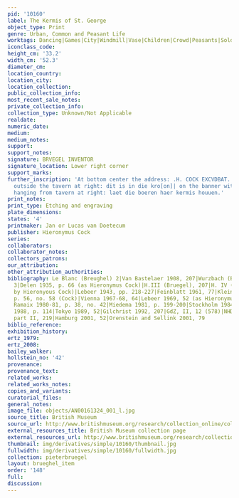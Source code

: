```yaml
---
pid: '10160'
label: The Kermis of St. George
object_type: Print
genre: Urban, Common and Peasant Life
worktags: Dancing|Games|City|Windmill|Vase|Children|Crowd|Peasants|Soldiers|Wagon
iconclass_code:
height_cm: '33.2'
width_cm: '52.3'
diameter_cm:
location_country:
location_city:
location_collection:
public_collection_info:
most_recent_sale_notes:
private_collection_info:
collection_type: Unknown/Not Applicable
realdate:
numeric_date:
medium:
medium_notes:
support:
support_notes:
signature: BRVEGEL INVENTOR
signature_location: Lower right corner
support_marks:
further_inscription: 'At bottom center the address: .H. COCK EXCVDBAT. On sign hanging
  outside the tavern at right: dit is in die kro[on]| on the banner with St George
  hanging from tavern at right: laet die boeren haer kermis houuen.'
print_notes:
print_type: Etching and engraving
plate_dimensions:
states: '4'
printmaker: Jan or Lucas van Doetecum
publisher: Hieronymus Cock
series:
collaborators:
collaborator_notes:
collectors_patrons:
our_attribution:
other_attribution_authorities:
bibliography: Le Blanc (Breughel) 2|Van Bastelaer 1908, 207|Wurzbach (Brueghel, Radierungen)
  3|Delen 1935, p. 66 (as Hieronymus Cock)|H.III (Bruegel), 207|H. IV (Cock) 264 (published
  by Hieronyous Cock)|Lebeer 1943, pp. 218-227|Feinblatt 1961, 77|Klein 1963, 22|Cas.,
  p. 56, no. 58 (Cock)|Vienna 1967-68, 64|Lebeer 1969, 52 (as Hieronymus Cock)|De
  Ramaix 1980-81, p. 38, no. 42|Miedema 1981, p. 199-200|Stockholm 1984-85, 68|Marijnissen
  1988, p. 114|Tokyo 1989, 52|Gilchrist 1992, 207|GdZ, II, 12 (578)|NHD (Doetecum)
  part II, 219|Hamburg 2001, 52|Orenstein and Sellink 2001, 79
biblio_reference:
exhibition_history:
ertz_1979:
ertz_2008:
bailey_walker:
hollstein_no: '42'
provenance:
provenance_text:
related_works:
related_works_notes:
copies_and_variants:
curatorial_files:
general_notes:
image_file: objects/AN00161324_001_l.jpg
source_title: British Museum
source_url: http://www.britishmuseum.org/research/collection_online/collection_object_details/collection_image_gallery.aspx
external_resources_title: British Museum collection page
external_resources_url: http://www.britishmuseum.org/research/collection_online/collection_object_details.aspx
thumbnail: img/derivatives/simple/10160/thumbnail.jpg
fullwidth: img/derivatives/simple/10160/fullwidth.jpg
collection: pieterbruegel
layout: brueghel_item
order: '148'
full:
discussion:
---
```

